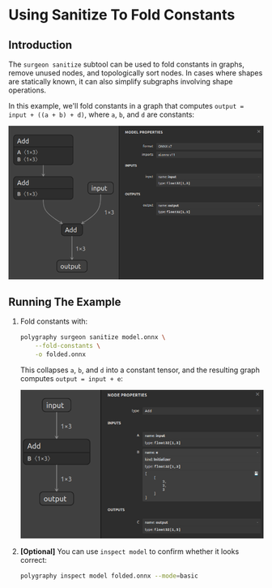 # Using Sanitize To Fold Constants


## Introduction

The `surgeon sanitize` subtool can be used to fold constants in graphs,
remove unused nodes, and topologically sort nodes. In cases where shapes
are statically known, it can also simplify subgraphs involving shape operations.

In this example, we'll fold constants in a graph that computes `output = input + ((a + b) + d)`,
where `a`, `b`, and `d` are constants:

![./model.png](./model.png)


## Running The Example

1. Fold constants with:

    ```bash
    polygraphy surgeon sanitize model.onnx \
        --fold-constants \
        -o folded.onnx
    ```

    This collapses `a`, `b`, and `d` into a constant tensor, and the resulting graph
    computes `output = input + e`:

    ![./folded.png](./folded.png)

2. **[Optional]** You can use `inspect model` to confirm whether it looks correct:

    ```bash
    polygraphy inspect model folded.onnx --mode=basic
    ```
